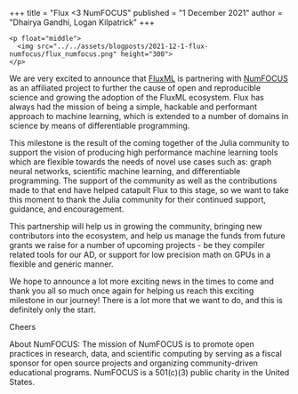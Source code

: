 +++
title = "Flux <3 NumFOCUS"
published = "1 December 2021"
author = "Dhairya Gandhi, Logan Kilpatrick"
+++

~~~
<p float="middle">
  <img src="../../assets/blogposts/2021-12-1-flux-numfocus/flux_numfocus.png" height="300">
</p>
~~~

We are very excited to announce that [FluxML](https://fluxml.ai) is partnering with [NumFOCUS](https://numfocus.org) as an affiliated project to further the cause of open and reproducible science and growing the adoption of the FluxML ecosystem. Flux has always had the mission of being a simple, hackable and performant approach to machine learning, which is extended to a number of domains in science by means of differentiable programming.

This milestone is the result of the coming together of the Julia community to support the vision of producing high performance machine learning tools which are flexible towards the needs of novel use cases such as: graph neural networks, scientific machine learning, and differentiable programming. The support of the community as well as the contributions made to that end have helped catapult Flux to this stage, so we want to take this moment to thank the Julia community for their continued support, guidance, and encouragement.

This partnership will help us in growing the community, bringing new contributors into the ecosystem, and help us manage the funds from future grants we raise for a number of upcoming projects - be they compiler related tools for our AD, or support for low precision math on GPUs in a flexible and generic manner.

We hope to announce a lot more exciting news in the times to come and thank you all so much once again for helping us reach this exciting milestone in our journey! There is a lot more that we want to do, and this is definitely only the start.

Cheers

About NumFOCUS: The mission of NumFOCUS is to promote open practices in research, data, and scientific computing by serving as a fiscal sponsor for open source projects and organizing community-driven educational programs. NumFOCUS is a 501(c)(3) public charity in the United States. 
